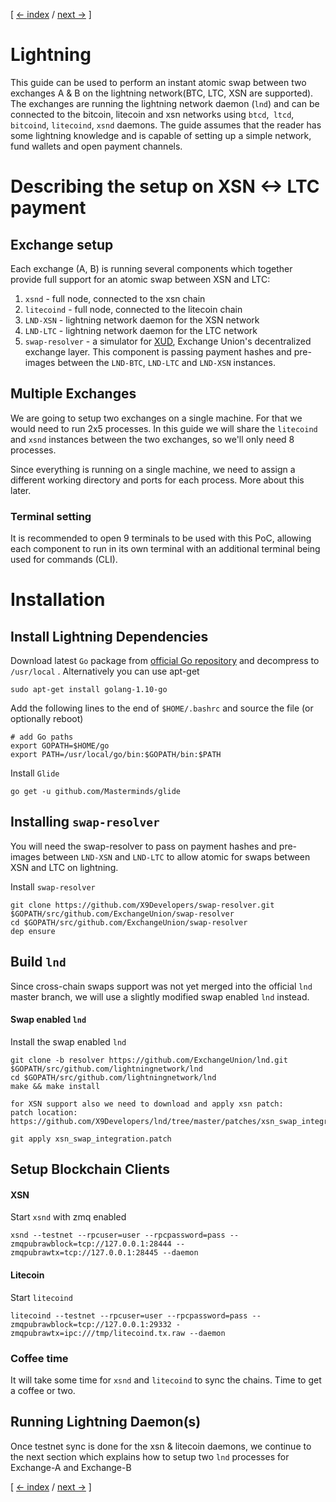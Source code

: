 [ [<- index](/instructions/README.md) / [next ->](/instructions/LIGHTNING-01-install.md) ]

# Lightning
This guide can be used to perform an instant atomic swap between two exchanges A & B on the lightning network(BTC, LTC, XSN are supported). The exchanges are running the lightning network daemon (`lnd`) and can be connected to the bitcoin, litecoin and xsn networks using `btcd`,` ltcd`, `bitcoind`, `litecoind`, `xsnd` daemons. The guide assumes that the reader has some lightning knowledge and is capable of setting up a simple network, fund wallets and open payment channels.

# Describing the setup on XSN <-> LTC payment

## Exchange setup
Each exchange (A, B) is running several components which together provide full support for an atomic swap between XSN and LTC:
1. `xsnd` - full node, connected to the xsn chain
2. `litecoind` - full node, connected to the litecoin chain
3. `LND-XSN` - lightning network daemon for the XSN network
4. `LND-LTC` - lightning network daemon for the LTC network
5. `swap-resolver` - a simulator for [XUD](https://github.com/exchangeunion/xud), Exchange Union's decentralized exchange layer. This component is passing payment hashes and pre-images between the `LND-BTC`, `LND-LTC` and `LND-XSN` instances.

## Multiple Exchanges
We are going to setup two exchanges on a single machine. For that we would need to run 2x5 processes. In this guide we will share the `litecoind` and `xsnd` instances between the two exchanges, so we'll only need 8 processes.

Since everything is running on a single machine, we need to assign a different working directory and ports for each process. More about this later.

### Terminal setting
It is recommended to open 9 terminals to be used with this PoC, allowing each component to run in its own terminal with an additional terminal being used for commands (CLI).

# Installation 
## Install Lightning Dependencies
Download latest `Go` package from [official Go repository](https://golang.org/dl/) and decompress to `/usr/local` .
Alternatively you can use apt-get
```shell
sudo apt-get install golang-1.10-go
```

Add the following lines to the end of `$HOME/.bashrc` and source the file (or optionally reboot)
```shell
# add Go paths
export GOPATH=$HOME/go
export PATH=/usr/local/go/bin:$GOPATH/bin:$PATH
```

Install `Glide`
```shell
go get -u github.com/Masterminds/glide
```

## Installing `swap-resolver`
You will need the swap-resolver to pass on payment hashes and pre-images between `LND-XSN` and `LND-LTC` to allow atomic for swaps between XSN and LTC on lightning.

Install `swap-resolver`
```shell
git clone https://github.com/X9Developers/swap-resolver.git $GOPATH/src/github.com/ExchangeUnion/swap-resolver
cd $GOPATH/src/github.com/ExchangeUnion/swap-resolver
dep ensure
```

## Build `lnd`

Since cross-chain swaps support was not yet merged into the official `lnd` master branch, we will use a slightly modified swap enabled `lnd` instead. 

#### Swap enabled `lnd`

Install the swap enabled `lnd`

```shell
git clone -b resolver https://github.com/ExchangeUnion/lnd.git $GOPATH/src/github.com/lightningnetwork/lnd
cd $GOPATH/src/github.com/lightningnetwork/lnd
make && make install

for XSN support also we need to download and apply xsn patch:
patch location: https://github.com/X9Developers/lnd/tree/master/patches/xsn_swap_integration.patch

git apply xsn_swap_integration.patch
```

## Setup Blockchain Clients

#### XSN

Start `xsnd` with zmq enabled
```shell
xsnd --testnet --rpcuser=user --rpcpassword=pass --zmqpubrawblock=tcp://127.0.0.1:28444 --zmqpubrawtx=tcp://127.0.0.1:28445 --daemon
```

#### Litecoin
 
Start `litecoind`

```shell
litecoind --testnet --rpcuser=user --rpcpassword=pass --zmqpubrawblock=tcp://127.0.0.1:29332 -zmqpubrawtx=ipc:///tmp/litecoind.tx.raw --daemon
```

### Coffee time
It will take some time for `xsnd` and `litecoind` to sync the chains. Time to get a coffee or two.


## Running Lightning Daemon(s)
Once testnet sync is done for the xsn & litecoin daemons, we continue to the next section which explains how to setup two `lnd` processes for Exchange-A and Exchange-B

[ [<- index](/instructions/README.md) / [next ->](/instructions/LIGHTNING-01-peers.md) ]
